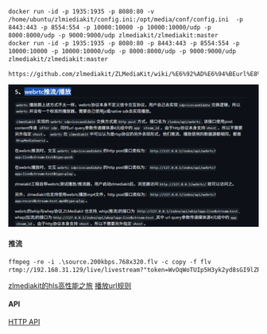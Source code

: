 ```shell
docker run -id -p 1935:1935 -p 8080:80 -v /home/ubuntu/zlmiediakit/config.ini:/opt/media/conf/config.ini  -p 8443:443 -p 8554:554 -p 10000:10000 -p 10000:10000/udp -p 8000:8000/udp -p 9000:9000/udp zlmediakit/zlmediakit:master
docker run -id -p 1935:1935 -p 8080:80 -p 8443:443 -p 8554:554 -p 10000:10000 -p 10000:10000/udp -p 8000:8000/udp -p 9000:9000/udp zlmediakit/zlmediakit:master
```

```shell
https://github.com/zlmediakit/ZLMediaKit/wiki/%E6%92%AD%E6%94%BEurl%E8%A7%84%E5%88%99
```
![img.png](img.png)



#### 推流
```shell
ffmpeg -re -i .\source.200kbps.768x320.flv -c copy -f flv rtmp://192.168.31.129/live/livestream?"token=WvOqWoTUIp5H3yk2yd8sGI9lZR3qMMpy&demo=111"
```


[zlmediakit的hls高性能之旅](https://github.com/ZLMediaKit/ZLMediaKit/wiki/zlmediakit%E7%9A%84hls%E9%AB%98%E6%80%A7%E8%83%BD%E4%B9%8B%E6%97%85)
[播放url规则](https://github.com/zlmediakit/ZLMediaKit/wiki/%E6%92%AD%E6%94%BEurl%E8%A7%84%E5%88%99)


#### API 
[HTTP API](https://github.com/zlmediakit/ZLMediaKit/wiki/MediaServer%E6%94%AF%E6%8C%81%E7%9A%84HTTP-API)